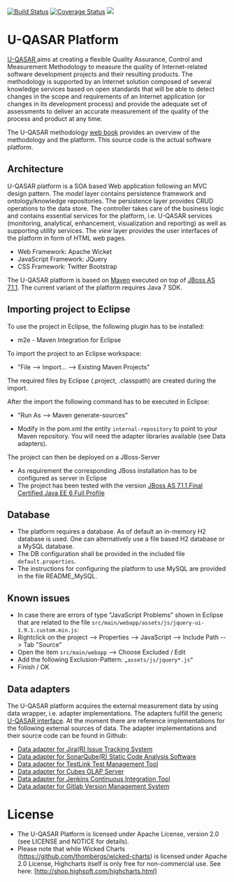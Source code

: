 [![Build Status](https://travis-ci.org/U-QASAR/u-qasar.platform.svg?branch=master)](https://travis-ci.org/U-QASAR/u-qasar.platform)
[![Coverage Status](https://coveralls.io/repos/U-QASAR/u-qasar.platform/badge.svg?branch=master&service=github)](https://coveralls.io/github/U-QASAR/u-qasar.platform?branch=master)
[![](https://badge.waffle.io/U-QASAR/u-qasar.platform.svg?label=ready&title=Ready)](http://waffle.io/U-QASAR/u-qasar.platform)

# U-QASAR Platform

[U-QASAR ](http://www.uqasar.eu) aims at creating a flexible Quality Assurance, Control and Measurement Methodology to measure the quality of Internet-related software development projects and their resulting products. The methodology is supported by an Internet solution composed of several knowledge services based on open standards that will be able to detect changes in the scope and requirements of an Internet application (or changes in its development process) and provide the adequate set of assessments to deliver an accurate measurement of the quality of the process and product at any time.

The U-QASAR methodology [web book](http://webbook.uqasar.eu/) provides an overview of the methodology and the platform. This source code is the actual software platform.


## Architecture

U-QASAR platform is a SOA based Web application following an MVC design pattern. The *model* layer contains persistence framework and ontology/knowledge repositories. The persistence layer provides CRUD operations to the data store. The controller takes care of the business logic and contains essential services for the platform, i.e. U-QASAR services (monitoring, analytical, enhancement, visualization and reporting) as well as supporting utility services. The *view* layer provides the user interfaces of the platform in form of HTML web pages. 

* Web Framework: Apache Wicket
* JavaScript Framework: JQuery
* CSS Framework: Twitter Bootstrap

The U-QASAR platform is based on [Maven](http://maven.apache.org) executed on top of [JBoss AS 7.1.1](http://www.jboss.org/jbossas). The current variant of the platform requires Java 7 SDK.


## Importing project to Eclipse

To use the project in Eclipse, the following plugin has to be installed:

* m2e - Maven Integration for Eclipse

To import the project to an Eclipse workspace: 

* "File --> Import... --> Existing Maven Projects"

The required files by Eclipse (.project, .classpath) are created during the import. 

After the import the following command has to be executed in Eclipse: 

* "Run As --> Maven generate-sources" 

* Modify in the pom.xml the entity `internal-repository` to point to your Maven repository. You will need the adapter libraries available (see Data adapters).

The project can then be deployed on a JBoss-Server 

* As requirement the corresponding JBoss installation has to be configured as server in Eclipse
* The project has been tested with the version [JBoss AS 7.1.1.Final Certified Java EE 6 Full Profile](http://www.jboss.org/jbossas/downloads/)


## Database

* The platform requires a database. As of default an in-memory H2 database is used.	One can alternatively use a file based H2 database or a MySQL database. 
* The DB configuration shall be provided in the included file `default.properties`. 
* The instructions for configuring the platform to use MySQL are provided in the file README_MySQL.

	
## Known issues

* In case there are errors of type "JavaScript Problems" shown in Eclipse that are related to the file `src/main/webapp/assets/js/jquery-ui-1.9.1.custom.min.js`:
* Rightclick on the project --> Properties --> JavaScript --> Include Path --> Tab "Source"
* Open the item `src/main/webapp` --> Choose Excluded / Edit
* Add the following Exclusion-Pattern: `„assets/js/jquery*.js“`
* Finish / OK


## Data adapters

The U-QASAR platform acquires the external measurement data by using data wrapper, i.e. adapter implementations. The adapters fulfill the generic [U-QASAR interface](https://github.com/IntrasoftInternational/uQasarAdapter). At the moment there are reference implementations for the following external sources of data. The adapter implementations and their source code can be found in Github: 

* [Data adapter for Jira(R) Issue Tracking System](https://github.com/IntrasoftInternational/JiraAdapter)
* [Data adapter for SonarQube(R) Static Code Analysis Software](https://github.com/wenns/SonarAdapter) 
* [Data adapter for TestLink Test Management Tool](https://github.com/MTPsqa/TestLinkAdapter)
* [Data adapter for Cubes OLAP Server](https://github.com/ManuDevelopia/CubesAdapter)
* [Data adapter for Jenkins Continuous Integration Tool](https://github.com/pialindqvist/JenkinsAdapter2/tree/jenkinskehitys)
* [Data adapter for Gitlab Version Management System](https://github.com/minzen/gladapter)


# License

* The U-QASAR Platform is licensed under Apache License, version 2.0 (see LICENSE and NOTICE for details).
* Please note that while Wicked Charts (https://github.com/thombergs/wicked-charts) is licensed under Apache 2.0 License, Highcharts itself is only free for non-commercial use. See here: [http://shop.highsoft.com/highcharts.html]

